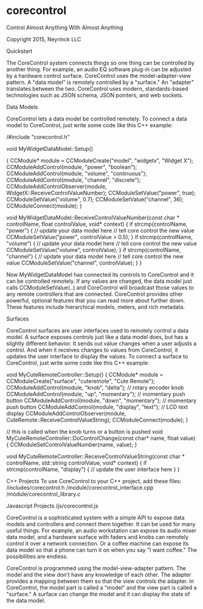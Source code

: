 # corecontrol
Control Almost Anything With Almost Anything

Copyright 2015, Neyrinck LLC

Quickstart

The CoreControl system connects things so one thing can be controlled by another thing. For example, an audio EQ software plug-in can be adjusted by a hardware control surface. CoreControl uses the model-adapter-view pattern. A "data model" is remotely controlled by a "surface." An "adapter" translates between the two. CoreControl uses modern, standards-based technologies such as JSON schema, JSON pointers, and web sockets.

Data Models

CoreControl lets a data model be controlled remotely. To connect a data model to CoreControl, just write some code like this C++ example:

/#include "corecontrol.h"

void MyWidgetDataModel::Setup()

{
  CCModule* module = CCModuleCreate("model", "widgetx", "Widget X");
  CCModuleAddControl(module, "power", "boolean");
  CCModuleAddControl(module, "volume", "continuous");
  CCModuleAddControl(module, "channel", "discrete");
  CCModuleAddControlObserver(module, WidgetX::ReceiveControlValueNumber);
  CCModuleSetValue("power", true);
  CCModuleSetValue("volume", 0.7);
  CCModuleSetValue("channel", 36);
  CCModuleConnect(module);
}

void MyWidgetDataModel::ReceiveControlValueNumber(const char * controlName, float controlValue, void* context)
{
  if strcmp(controlName, "power")
  {
    // update your data model here
    // tell core control the new value
    CCModuleSetValue("power", controlValue > 0.5);
  }
  if strcmp(controlName, "volume")
  {
    // update your data model here
    // tell core control the new value
    CCModuleSetValue("volume", controlValue);
  }
  if strcmp(controlName, "channel")
  {
    // update your data model here
    // tell core control the new value
    CCModuleSetValue("channel", controlValue);
  }
}

Now MyWidgetDataModel has connected its controls to CoreControl and it can be controlled remotely. If any values are changed, the data model just calls CCModuleSetValue(..) and CoreControl will broadcast those values to any remote controllers that are connected. CoreControl provides other powerful, optional features that you can read more about further down. These features include hierarchical models, meters, and rich metadata.

Surfaces

CoreControl surfaces are user interfaces used to remotely control a data model. A surface exposes controls just like a data model does, but has a slightly different behavior. It sends out value changes when a user adjusts a control. And when it receives changes to values from CoreControl, it updates the user interface to display the values. To connect a surface to CoreControl, just write some code like this C++ example:

void MyCuteRemoteController::Setup()
{
  CCModule* module = CCModuleCreate("surface", "cuteremote", "Cute Remote");
  CCModuleAddControl(module, "knob", "delta");      // rotary encoder knob
  CCModuleAddControl(module, "up", "momentary");    // momentary push button
  CCModuleAddControl(module, "down", "momentary");  // momentary push button
  CCModuleAddControl(module, "display", "text");		// LCD text display
  CCModuleAddControlObserver(module, CuteRemote::ReceiveControlValueString);
  CCModuleConnect(module);
}

// this is called when the knob turns or a button is pushed
void MyCuteRemoteController::DoControlChange(const char* name, float value)
{
	CCModuleSetControlValueNumber(name, value);
}

void MyCuteRemoteController::ReceiveControlValueString(const char * controlName, std::string controlValue, void* context)
{
  if strcmp(controlName, "display")
  {
    // update the user interface here
  }
}

C++ Projects
To use CoreControl to your C++ project, add these files:
/includes/corecontrol.h
/module/corecontrol_interface.cpp
/module/corecontrol_library.c

Javascript Projects
/js/corecontrol.js


CoreControl is a sophisticated system with a simple API to expose data models and controllers and connect them together. It can be used for many useful things. For example, an audio workstation can expose its audio mixer data model, and a hardware surface with faders and knobs can remotely control it over a network connection. Or a coffee machine can expose its data model so that a phone can turn it on when you say "I want coffee." The possibilities are endless. 

CoreControl is programmed using the model-view-adapter pattern. The model and the view don't have any knowledge of each other. The adapter provides a mapping between them so that the view controls the adapter. In CoreControl, the model part is called a "model" and the view part is called a "surface." A surface can change the model and it can display the state of the data model.


